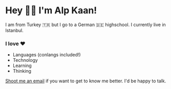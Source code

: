 # Hey 👋🏻 I'm Alp Kaan!

I am from Turkey 🇹🇷 but I go to a German 🇩🇪 highschool. I currently live in Istanbul.

### I love ♥
- Languages (conlangs included!)
- Technology
- Learning
- Thinking

[Shoot me an email](mailto:alpkaanaksu) if you want to get to know me better. I'd be happy to talk.
